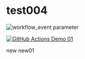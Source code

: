 # test004

![workflow_event parameter](https://github.com/aneeshk83/test004/actions/workflows/sample.yml/badge.svg?event=push)



[![GitHub Actions Demo 01](https://github.com/aneeshk83/test004/actions/workflows/sample.yml/badge.svg?event=deployment_status)](https://github.com/aneeshk83/test004/actions/workflows/sample.yml)

new
new01
